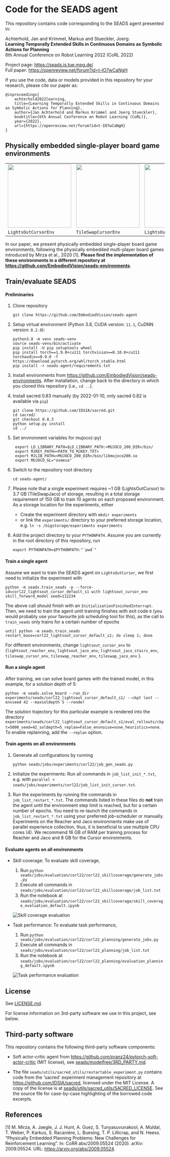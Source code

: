# Code for the SEADS agent

This repository contains code corresponding to the SEADS agent presented in:

Achterhold, Jan and Krimmel, Markus and Stueckler, Joerg: \
**Learning Temporally Extended Skills in Continuous Domains as Symbolic Actions for Planning**\
6th Annual Conference on Robot Learning 2022 (CoRL 2022)

Project page: https://seads.is.tue.mpg.de/ \
Full paper: https://openreview.net/forum?id=t-IO7wCaNgH

If you use the code, data or models provided in this repository for your research, please cite our paper as:
```
@inproceedings{
    achterhold2022learning,
    title={Learning Temporally Extended Skills in Continuous Domains as Symbolic Actions for Planning},
    author={Jan Achterhold and Markus Krimmel and Joerg Stueckler},
    booktitle={6th Annual Conference on Robot Learning (CoRL)},
    year={2022},
    url={https://openreview.net/forum?id=t-IO7wCaNgH}
}
```

## Physically embedded single-player board game environments
| | | | | | |
| --- | --- | --- | --- | --- | --- |
| <img src="env_renderings/lightsout_board.png" width="200" height="200" /> | <img src="env_renderings/tileswap_board.png" width="200" height="200" /> | <img src="env_renderings/lightsout_reacher.png" width="200" height="200" /> | <img src="env_renderings/tileswap_reacher.png" width="200" height="200" /> | <img src="env_renderings/lightsout_jaco.png" width="200" height="200" /> | <img src="env_renderings/tileswap_jaco.png" width="200" height="200" /> | <img src="env_renderings/lightsout_board.png" width="200" height="200" /> |
| `LightsOutCursorEnv` | `TileSwapCursorEnv` | `LightsOutReacherEnv` | `TileSwapReacherEnv` | `LightsOutJacoEnv` | `TileSwapJacoEnv` |

In our paper, we present physically embedded single-player board game environments, following the physically embedded
multi-player board games introduced by Mirza et al., 2020 [1]. **Please find the implementation of these environments in a different
repository at https://github.com/EmbodiedVision/seads-environments**.

## Train/evaluate SEADS

#### Preliminaries
1) Clone repository
    ```
    git clone https://github.com/EmbodiedVision/seads-agent
    ```
2) Setup virtual environment (Python 3.8, CUDA version: `11.1`, CuDNN version: `8.2.0`):
   ```
   python3.8 -m venv seads-venv
   source seads-venv/bin/activate
   pip install -U pip setuptools wheel
   pip install torch==1.9.0+cu111 torchvision==0.10.0+cu111 torchaudio==0.9.0 -f https://download.pytorch.org/whl/torch_stable.html
   pip install -r seads-agent/requirements.txt
   ```

3) Install environments from https://github.com/EmbodiedVision/seads-environments. After installation, change back to the directory in which you cloned this repository (i.e., `cd ..`).

4) Install sacred 0.83 manually (by 2022-01-10, only sacred 0.82 is available via `pip`)
   ```
   git clone https://github.com/IDSIA/sacred.git
   cd sacred/
   git checkout 0.8.3
   python setup.py install
   cd ../
   ```

5) Set environment variables for mujoco(-py)
   ```
    export LD_LIBRARY_PATH=$LD_LIBRARY_PATH:<MUJOCO_200_DIR>/bin/
    export MJKEY_PATH=<PATH_TO_MJKEY.TXT>
    export MJLIB_PATH=<MUJOCO_200_DIR>/bin/libmujoco200.so
    export MUJOCO_GL="osmesa"
   ```

6) Switch to the repository root directory
   ```
   cd seads-agent/
   ```

7) Please note that a single experiment requires ~1&nbsp;GB (LightsOutCursor) to 3.7&nbsp;GB (TileSwapJaco) of storage, resulting in a total storage requirement of 150&nbsp;GB to train 10 agents on each proposed environment.
As a storage location for the experiments, either
    * Create the experiment directory with `mkdir experiments`
    * or link the `experiments/` directory to your preferred storage location, e.g. `ln -s /bigstorage/experiments experiments`


8) Add the project directory to your `PYTHONPATH`. Assume you are currently in the root directory of this repository, run
   ```
   export PYTHONPATH=$PYTHONPATH:"`pwd`"
   ```

#### Train a single agent
Assume we want to train the SEADS agent on `LightsOutCursor`, we first need to initialize the experiment with
```
python -m seads.train_seads -p --force-id=corl22_lightsout_cursor_default_s1 with lightsout_cursor_env skill_forward_model seed=112234
```
The above call should finish with an `InitializationFinishedInterrupt`.
Then, we need to train the agent until training finishes with exit code `0` (you would probably
use your favourite job scheduling tool for this), as the call to `train_seads` only trains for a certain number of epochs
```
until python -m seads.train_seads restart_base=corl22_lightsout_cursor_default_s1; do sleep 1; done
```
For different environments, change `lightsout_cursor_env` to
{`lightsout_reacher_env`, `lightsout_jaco_env`, `lightsout_jaco_stairs_env`,
`tileswap_cursor_env`, `tileswap_reacher_env`, `tileswap_jaco_env`
}.

#### Run a single agent
After training, we can solve board games with the trained model, in this example, for a solution depth of 5:
```
python -m seads.solve_board --run_dir experiments/seads/corl22_lightsout_cursor_default_s1/ --ckpt last --envseed 42 --maxsoldepth 5 --render
```
The solution trajectory for this particular example is rendered into the directory `experiments/seads/corl22_lightsout_cursor_default_s1/eval_rollouts/ckpt=5000_seed=42_soldepth=5_replan=False_envnoise=none_heuristics=none`.
To enable replanning, add the `--replan` option.

#### Train agents on all environments
1) Generate all configurations by running
    ```
    python seads/jobs/experiments/corl22/job_gen_seads.py
    ```

2) Initialize the experiments: Run all commands in `job_list_init_*.txt`, e.g. with `parallel < seads/jobs/experiments/corl22/job_list_init_cursor.txt`.

3) Run the experiments by running the commands in `job_list_restart_*.txt`. The commands listed in these
files do **not** train the agent until the environment step limit is reached, but for a certain number of epochs.
You need to re-launch the commands in  `job_list_restart_*.txt` using your preferred job-scheduler or manually.
Experiments on the Reacher and Jaco environments make use of parallel experience collection, thus, it is beneficial to use multiple CPU cores (4).
We recommend 16 GB of RAM per training process for Reacher and Jaco and 8 GB for the Cursor environments.


#### Evaluate agents on all environments
* Skill coverage: To evaluate skill coverage,
    1) Run `python seads/jobs/evaluation/corl22/corl22_skillcoverage/generate_jobs.py`
    2) Execute all commands in `seads/jobs/evaluation/corl22/corl22_skillcoverage/job_list.txt`
    3) Run the notebook at `seads/jobs/evaluation/corl22/corl22_skillcoverage/skill_coverage_evaluation_default.ipynb`

    ![Skill coverage evaluation](seads/jobs/evaluation/corl22/corl22_skillcoverage/generated/skillcoverage_default.png)

* Task performance: To evaluate task performance,
    1) Run `python seads/jobs/evaluation/corl22/corl22_planning/generate_jobs.py`
    2) Execute all commands in `seads/jobs/evaluation/corl22/corl22_planning/job_list.txt`
    3) Run the notebook at `seads/jobs/evaluation/corl22/corl22_planning/evaluation_planning_default.ipynb`

    ![Task performance evaluation](seads/jobs/evaluation/corl22/corl22_planning/generated/successrate_seads_default.png)

## License
See [LICENSE.md](LICENSE.md).

For license information on 3rd-party software we use in this project, see below.


## Third-party software
This repository contains the following third-party software components:
* Soft actor-critic agent from https://github.com/pranz24/pytorch-soft-actor-critic
(MIT license), see [seads/modelfree/3RD_PARTY.md](seads/modelfree/3RD_PARTY.md).

* The file `seads/utils/sacred_utils/restartable_experiment.py` contains code from the
'sacred' experiment management repository at https://github.com/IDSIA/sacred,
licensed under the MIT License. A copy of the license is at
[seads/utils/sacred_utils/SACRED_LICENSE](seads/utils/sacred_utils/SACRED_LICENSE).
See the source file for case-by-case highlighting of the borrowed code excerpts.

## References
[1] M. Mirza, A. Jaegle, J. J. Hunt, A. Guez, S. Tunyasuvunakool, A. Muldal, T. Weber, P. Karkus,
S. Racanière, L. Buesing, T. P. Lillicrap, and N. Heess. “Physically Embedded Planning
Problems: New Challenges for Reinforcement Learning”. In: CoRR abs/2009.05524 (2020).
arXiv: 2009.05524. URL: https://arxiv.org/abs/2009.05524.
